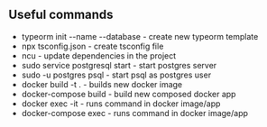 ## Useful commands
- typeorm init --name <name> --database <database> - create new typeorm template
- npx tsconfig.json - create tsconfig file
- ncu - update dependencies in the project
- sudo service postgresql start - start postgres server
- sudo -u postgres psql - start psql as postgres user
- docker build -t <imagename> . - builds new docker image
- docker-compose build - build new composed docker app
- docker exec -it <appname> <command> - runs command in docker image/app
- docker-compose exec <appname> <command> - runs command in docker image/app
